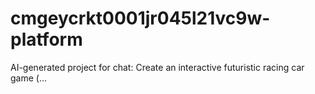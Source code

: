 # cmgeycrkt0001jr045l21vc9w-platform
AI-generated project for chat: Create an interactive futuristic racing car game (...
